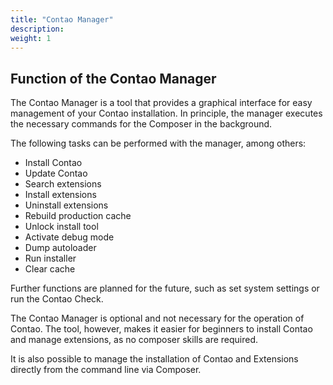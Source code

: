 ```yaml
---
title: "Contao Manager"
description: 
weight: 1
---
```


## Function of the Contao Manager

The Contao Manager is a tool that provides a graphical interface for easy management of your Contao installation. In principle, the manager executes the necessary commands for the Composer in the background.

The following tasks can be performed with the manager, among others:

- Install Contao
- Update Contao
- Search extensions
- Install extensions
- Uninstall extensions
- Rebuild production cache
- Unlock install tool
- Activate debug mode
- Dump autoloader
- Run installer
- Clear cache

Further functions are planned for the future, such as set system settings or run the Contao Check.

The Contao Manager is optional and not necessary for the operation of Contao. The tool, however, makes it easier for beginners to install Contao and manage extensions, as no composer skills are required.

It is also possible to manage the installation of Contao and Extensions directly from the command line via Composer.